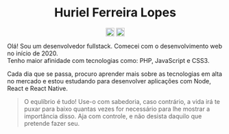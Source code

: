 <h1 align="center"> Huriel Ferreira Lopes </h1>
<p align="center"></p>

<p align="center">
<a href="https://www.linkedin.com/in/huriel-lopes/" target="blank"><img align="center" src="https://cdn.jsdelivr.net/npm/simple-icons@3.0.1/icons/linkedin.svg" alt="huri3l" height="20" width="20" /></a>
<a href="https://www.instagram.com/_huri3l/" target="blank"><img align="center" src="https://cdn.jsdelivr.net/npm/simple-icons@3.0.1/icons/instagram.svg" alt="huri3l" height="20" width="20" /></a>
</p>

Olá! Sou um desenvolvedor fullstack. Comecei com o desenvolvimento web no início de 2020. <br>
Tenho maior afinidade com tecnologias como: PHP, JavaScript e CSS3. <br>

Cada dia que se passa, procuro aprender mais sobre as tecnologias em alta no mercado e estou estudando para desenvolver aplicações com Node, React e React Native.

> O equlíbrio é tudo! Use-o com sabedoria, caso contrário, a vida irá te puxar para baixo quantas vezes for necessário para lhe mostrar a importância disso. Aja com controle, e não desista daquilo que pretende fazer seu.
